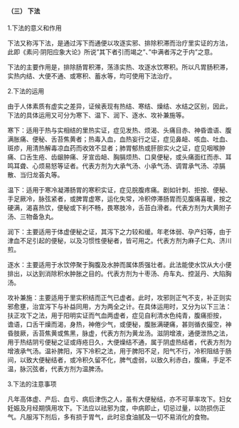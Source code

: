 ####  （三） 下法

1.下法的意义和作用

下法又称泻下法，是通过泻下而通便以攻逐实邪、排除积滞而治疗里实证的方法，此即《素问·阴阳应象大论》所说”其下者引而竭之”、”中满者泻之于内”之意。

下法的主要作用是，排除肠胃积滞，荡涤实热、攻逐水饮寒积。所以凡胃肠积滞，实热内结、大便不通、或寒积、蓄水等，均可使用下法治疗。

2.下法的运用

由于人体素质有虚实之差异，证候表现有热结、寒结、燥结、水结之区别，因此，下法的具体运用又可分为寒下、温下、润下、逐水、攻补兼施等。

寒下：适用于热与实相结的里热实证，症见发热、烦渴、头痛目赤、神昏谵语、腹满胀痛、便秘、舌苔焦黄者；热毒入血，血热妄行之证，症见鼻衄、咳血、吐血、斑疹，用清热解毒凉血药而收效不显者；肺胃郁热或肝胆实火之证，症见咽喉肿痛、口舌生疮、齿龈肿痛、牙宣齿衄、胸膈烦热、口臭便秘，或头痛面红而赤、耳鸣耳聋、心烦易怒等证者。代表方剂为大承气汤、小承气汤、调胃承气汤、凉膈散、当归龙荟丸等。

温下：适用于寒冷凝滞肠胃的寒积实证，症见脘腹疼痛。剧如针刺、拒按、便秘、手足厥冷，脉弦紧者，或脾胃虚寒，运化失常，冷积停滞肠胃而见腹痛喜暖，按之硬满，渴喜热饮，便秘或下利不畅，畏寒肢冷，舌苔白滑者。代表方剂为大黄附子汤、三物备急丸。

润下：主要适用于体虚便秘之证，其泻下之力较和缓。年老体弱、孕产妇等，由于津血不足引起的便秘，以及习惯性便秘者，皆可用之。代表方剂为麻子仁丸、济川煎。

逐水：主要适用于水饮停聚于胸腹及水肿而属体质强壮者。此法能使水饮从大小便排出，以达到消除积水肿胀之目的。代表方剂为十枣汤、舟车丸、控涎丹、大陷胸汤。

攻补兼施：主要适用于里实积结而正气已虚者。此时，攻邪则正气不支，补正则实邪愈壅，治宜泻下与补益同用，方为两全之计。在具体运用时，又分为以下三法：扶正攻下之法，用于阳明实证而气血两虚者，症见自利清水色纯青，腹痛拒按， 谵语，口舌干燥而渴，身热，神倦少气，或便秘，腹胀满硬痛，甚则循衣撮空，神昏肢厥，舌苔焦黄或焦黑，脉虚，代表方剂为黄龙汤。滋阴增液，通便泄热之法，用于热结阴亏便秘之证或痔疮日久，大便燥结不通，属于阴虚热结者，代表方剂为增液承气汤。温补脾阳，泻下冷积之法，用于脾阳不足，阳气不行，冷积阻结于肠间，以致大便秘结者，或冷积久留不化，脾气虚弱，以致久利赤白，腹痛，手足不温，脉沉弦者，代表方剂为温脾汤。

3.下法的注意事项

凡年高体虚、产后、血亏、病后津伤之人，虽有大便秘结，亦不可草率攻下。妇女妊娠及月经期慎用攻下。下法应以祛邪为度，中病即止，切忌过量，以防损伤正气。凡服泻下剂后，多有损于胃气，此时忌食油腻及一切不易消化的食物。
